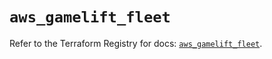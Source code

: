 # `aws_gamelift_fleet`

Refer to the Terraform Registry for docs: [`aws_gamelift_fleet`](https://registry.terraform.io/providers/hashicorp/aws/6.11.0/docs/resources/gamelift_fleet).
